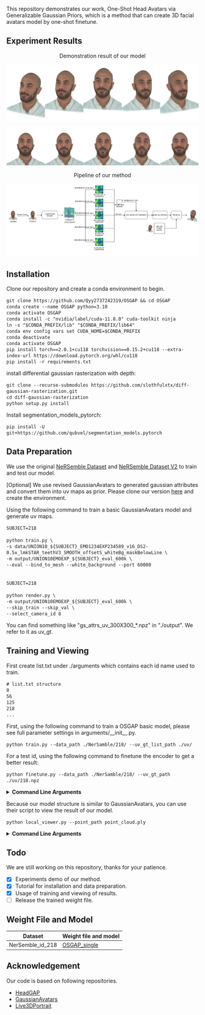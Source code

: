 This repository demonstrates our work, One-Shot Head Avatars via Generalizable Gaussian Priors, which is a method that can create 3D facial avatars model by one-shot finetune.


## Experiment Results

<p style="text-align:center;">Demonstration result of our model</p>

![image](./demo/0.png)

![image](./demo/1.png)

<p style="text-align:center;">Pipeline of our method</p>

<p align="center">
  <img src="./demo/pipeline.png" />
</p>

## Installation

Clone our repository and create a conda environment to begin.
```
git clone https://github.com/Qyy2737242319/OSGAP && cd OSGAP
conda create --name OSGAP python=3.10
conda activate OSGAP
conda install -c "nvidia/label/cuda-11.8.0" cuda-toolkit ninja
ln -s "$CONDA_PREFIX/lib" "$CONDA_PREFIX/lib64"
conda env config vars set CUDA_HOME=$CONDA_PREFIX
conda deactivate
conda activate OSGAP
pip install torch==2.0.1+cu118 torchvision==0.15.2+cu118 --extra-index-url https://download.pytorch.org/whl/cu118
pip install -r requirements.txt
```

install differential gaussian rasterization with depth:

```
git clone --recurse-submodules https://github.com/slothfulxtx/diff-gaussian-rasterization.git 
cd diff-gaussian-rasterization
python setup.py install
```

Install segmentation_models_pytorch:

```
pip install -U git+https://github.com/qubvel/segmentation_models.pytorch
```

## Data Preparation

We use the original [NeRSemble Dataset](https://github.com/tobias-kirschstein/nersemble) and [NeRSemble Dataset V2](https://github.com/tobias-kirschstein/nersemble-data) to train and test our model.

[Optional] We use revised GaussianAvatars to generated gaussian attributes and convert them into uv maps as prior. Please clone our version [here](https://github.com/Qyy2737242319/GaussianAvatars) and create the environment.

Using the following command to train a basic GaussianAvatars model and generate uv maps. 

```
SUBJECT=218

python train.py \
-s data/UNION10_${SUBJECT}_EMO1234EXP234589_v16_DS2-0.5x_lmkSTAR_teethV3_SMOOTH_offsetS_whiteBg_maskBelowLine \
-m output/UNION10EMOEXP_${SUBJECT}_eval_600k \
--eval --bind_to_mesh --white_background --port 60000


SUBJECT=218

python render.py \
-m output/UNION10EMOEXP_${SUBJECT}_eval_600k \
--skip_train --skip_val \
--select_camera_id 8
```

You can find something like "gs_attrs_uv_300X300_*.npz" in "./output". We refer to it as uv_gt.


## Training and Viewing

First create list.txt under ./arguments which contains each id name used to train.

```
# list.txt structure
0
56
125
218
...
```

First, using the following command to train a OSGAP basic model, please see full parameter settings in arguments/\_\_init\_\_.py.

```
python train.py --data_path ./NerSamble/218/ --uv_gt_list_path ./uv/
```

For a test id, using the following command to finetune the encoder to get a better result:

```
python finetune.py --data_path ./NerSamble/218/ --uv_gt_path ./uv/218.npz
```

<details>
<summary><span style="font-weight: bold;">Command Line Arguments</span></summary>

  - `--data_path`
  The data path of NerSemble dataset.

  - `--uv_gt_path`
  The path of certain uv maps.

  - `--uv_gt_list_path`
  The path of uv maps directory.

</details>

Because our model structure is similar to GaussianAvatars, you can use their script to view the result of our model.

```
python local_viewer.py --point_path point_cloud.ply
```

<details>
<summary><span style="font-weight: bold;">Command Line Arguments</span></summary>

- `--point_path`

  Path to the gaussian splatting file (ply)

- `--motion_path`

  Path to the motion file (npz). You only need this if you want to load a different motion sequence than the original one for training.

</details>

## Todo

We are still working on this repository, thanks for your patience. 

- [x] Experiments demo of our method.
- [x] Tutorial for installation and data preparation.
- [x] Usage of training and viewing of results.
- [ ] Release the trained weight file.

## Weight File and Model

| Dataset          | Weight file and model                                                                                |
|------------------|------------------------------------------------------------------------------------------------------|
| NerSemble_id_218 | [OSGAP_single](https://drive.google.com/drive/folders/1kxKxAixX1Tl9eDfX-5JtS-kHlkapb_LQ?usp=sharing) |

## Acknowledgement

Our code is based on following repositories.

* [HeadGAP](https://headgap.github.io/)
* [GaussianAvatars](https://github.com/ShenhanQian/GaussianAvatars)
* [Live3DPortrait](https://github.com/Dong142857/Live3DPortrait)
